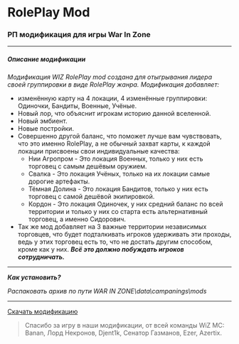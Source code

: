 # RolePlay Mod
### РП модификация для игры War In Zone
---
##### Описание модификации
_Модификация WIZ RolePlay mod создана для отыгрывания лидера своей группировки в виде RolePlay жанра.
Модификация добавляет:_ 
* изменённую карту на 4 локации, 4 изменённые группировки: Одиночки, Бандиты, Военные, Учёные.
* Новый лор, что объяснит игрокам историю данной вселенной.
* Новый эмбиент.
* Новые постройки.
* Совершенно другой баланс, что поможет лучше вам чувствовать, что это именно RolePlay, а не обычный захват карты, к каждой локации присвоены свои индивидуальные качества: 
  * Нии Агропром - Это локация Военных, только у них есть торговец с самым дешёвым оружием. 
  * Свалка - Это локация Учёных, только на их локации самые дорогие артефакты. 
  * Тёмная Долина - Это локация Бандитов, только у них есть торговец с самой дешёвой экипировкой. 
  * Кордон - Это локация Одиночек, у них средний баланс по всей территории и только у них со старта есть альтернативный торговец, а именно Сидорович.
* Так же мод добавляет на 3 важные территории независимых торговцев, что будет подталкивать игроков удерживать эти проходы, ведь у этих торговец есть то, что не достать другим способом, кроме как  у них.
___Всё это должно побуждать игроков сотрудничать.___
---
___Как установить?___

_Распаковать архив по пути WAR IN ZONE\data\campanings\mods_
***
[Скачать модификацию](https://github.com/WIZ-mod-community/WIZRolePlaymod/releases)
>Спасибо за игру в наши модификации, от всей команды WiZ MC:
Banan, Лорд Некронов, Djent1k, Cенатор Газманов, Ezer, Azertix.
